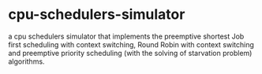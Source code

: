 # cpu-schedulers-simulator
a cpu schedulers simulator that implements the preemptive shortest Job first scheduling with context switching, Round Robin with context switching and preemptive priority scheduling (with the solving of starvation problem) algorithms.
